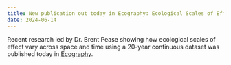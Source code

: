 ```yaml
---
title: New publication out today in Ecography: Ecological Scales of Effect Vary Aross Space and Time.
date: 2024-06-14
---
```


Recent research led by Dr. Brent Pease showing how ecological scales of effect vary across space and time using a 20-year continuous dataset was published today in [Ecography](https://nsojournals.onlinelibrary.wiley.com/doi/10.1111/ecog.07163). 


